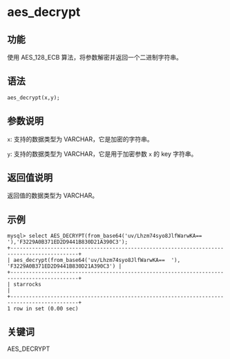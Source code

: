 # aes_decrypt

## 功能

使用 AES_128_ECB 算法，将参数解密并返回一个二进制字符串。

## 语法

```Haskell
aes_decrypt(x,y);
```

## 参数说明

`x`: 支持的数据类型为 VARCHAR，它是加密的字符串。

`y`: 支持的数据类型为 VARCHAR，它是用于加密参数 `x` 的 key 字符串。

## 返回值说明

返回值的数据类型为 VARCHAR。

## 示例

```Plain Text
mysql> select AES_DECRYPT(from_base64('uv/Lhzm74syo8JlfWarwKA==  '),'F3229A0B371ED2D9441B830D21A390C3');
+--------------------------------------------------------------------------------------------+
| aes_decrypt(from_base64('uv/Lhzm74syo8JlfWarwKA==  '), 'F3229A0B371ED2D9441B830D21A390C3') |
+--------------------------------------------------------------------------------------------+
| starrocks                                                                                  |
+--------------------------------------------------------------------------------------------+
1 row in set (0.00 sec)
```

## 关键词

AES_DECRYPT
